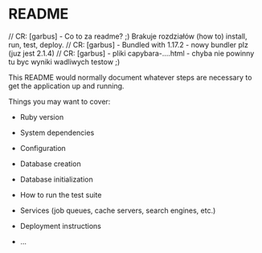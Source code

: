 # README

// CR: [garbus] - Co to za readme? ;) Brakuje rozdziałów (how to) install, run, test, deploy.
// CR: [garbus] - Bundled with 1.17.2 - nowy bundler plz (juz jest 2.1.4)
// CR: [garbus] - pliki capybara-....html - chyba nie powinny tu byc wyniki wadliwych testow ;)

This README would normally document whatever steps are necessary to get the
application up and running.

Things you may want to cover:

* Ruby version

* System dependencies

* Configuration

* Database creation

* Database initialization

* How to run the test suite

* Services (job queues, cache servers, search engines, etc.)

* Deployment instructions

* ...
